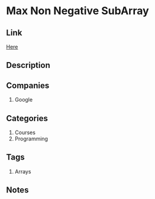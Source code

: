 # Max Non Negative SubArray

## Link

[Here](https://www.interviewbit.com/problems/max-non-negative-subarray/)

## Description

## Companies

1. Google

## Categories

1. Courses
1. Programming

## Tags

1. Arrays

## Notes